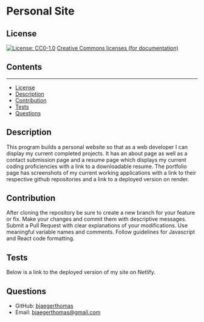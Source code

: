 # Personal Site

  ## License
  [![License: CC0-1.0](https://licensebuttons.net/l/zero/1.0/80x15.png)](http://creativecommons.org/publicdomain/zero/1.0/)
  [Creative Commons licenses (for documentation)](http://creativecommons.org/publicdomain/zero/1.0/)

  ## Contents
  ---------
  - [License](#license)
  - [Description](#description)
  - [Contribution](#contribution)
  - [Tests](#tests)
  - [Questions](#questions)

  ## Description
  This program builds a personal website so that as a web developer I can display my current completed projects. It has an about page as well as a contact submission page and a resume page which displays my current coding proficiencies with a link to a downloadable resume. The portfolio page has screenshots of my current working applications with a link to their respective github repositories and a link to a deployed version on render.

  ## Contribution
  After cloning the repository be sure to create a new branch for your feature or fix.
  Make your changes and commit them with descriptive messages.
  Submit a Pull Request with clear explanations of your modifications.
  Use meaningful variable names and comments.
  Follow guidelines for Javascript and React code formatting.

  ## Tests
  Below is a link to the deployed version of my site on Netlify.



  ## Questions
  - GitHub: [bjaegerthomas](https://github.com/bjaegerthomas)
  - Email: bjaegerthomas@gmail.com